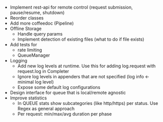   + Implement rest-api for remote control (request submission, pause/resume, shutdown)
  + Reorder classes
  + Add more coffeedoc (Pipeline)
  + Offline Storage
    + Handle query params
    + Implement detection of existing files (what to do if file exists)
  + Add tests for
    + rate limiting
    + QueueManager
  + Logging
    + Add new log levels at runtime. Use this for adding log.request with request.log in Completer
    + Ignore log levels in appenders that are not specified (log info <- minimal log level)
    + Expose some default log configurations
  + Design interface for queue that is local/remote agnostic
  + Improve statistics 
    + In QUEUE stats show subcategories (like http/https) per status. Use Regex as general approach
    + Per request: min/max/avg duration per phase
     
